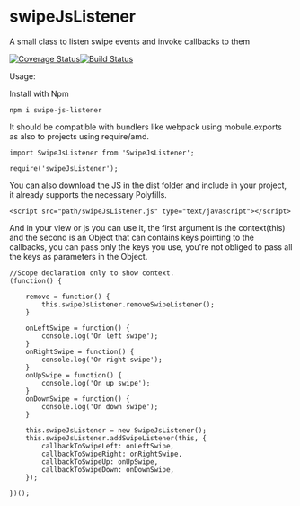 # swipeJsListener
A small class to listen swipe events and invoke callbacks to them

[![Coverage Status](https://coveralls.io/repos/github/viniciusavieira/swipeJsListener/badge.svg?branch=feature%2Ftests)](https://coveralls.io/github/viniciusavieira/swipeJsListener?branch=feature%2Ftests)[![Build Status](https://travis-ci.org/viniciusavieira/swipeJsListener.svg?branch=master)](https://travis-ci.org/viniciusavieira/swipeJsListener)

Usage:

Install with Npm

```
npm i swipe-js-listener
```

It should be compatible with bundlers like webpack using mobule.exports as also to projects using require/amd.
```
import SwipeJsListener from 'SwipeJsListener';
```

```
require('swipeJsListener');
```

You can also download the JS in the dist folder and include in your project, it already supports the necessary Polyfills.
```
<script src="path/swipeJsListener.js" type="text/javascript"></script>
```

And in your view or js you can use it, the first argument is the context(this) and the second is an Object that can contains keys pointing to the callbacks, you can pass only the keys you use, you're not obliged to pass all the keys as parameters in the Object.

```
//Scope declaration only to show context.
(function() {
    
    remove = function() {
        this.swipeJsListener.removeSwipeListener();
    }

    onLeftSwipe = function() {
        console.log('On left swipe');
    }
    onRightSwipe = function() {
        console.log('On right swipe');
    }
    onUpSwipe = function() {
        console.log('On up swipe');
    }
    onDownSwipe = function() {
        console.log('On down swipe');
    }
    
    this.swipeJsListener = new SwipeJsListener();
    this.swipeJsListener.addSwipeListener(this, {
        callbackToSwipeLeft: onLeftSwipe,
        callbackToSwipeRight: onRightSwipe,
        callbackToSwipeUp: onUpSwipe,
        callbackToSwipeDown: onDownSwipe,
    });
    
})();
```

